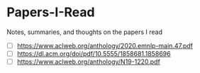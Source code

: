 # Papers-I-Read
Notes, summaries, and thoughts on the papers I read

- [ ] https://www.aclweb.org/anthology/2020.emnlp-main.47.pdf
- [ ] https://dl.acm.org/doi/pdf/10.5555/1858681.1858696
- [ ] https://www.aclweb.org/anthology/N19-1220.pdf
